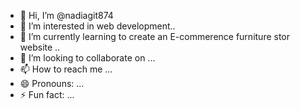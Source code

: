 - 👋 Hi, I’m @nadiagit874
- 👀 I’m interested in web development..
- 🌱 I’m currently learning to create an  E-commerence furniture stor website ..
- 💞️ I’m looking to collaborate on ...
- 📫 How to reach me ...
- 😄 Pronouns: ...
- ⚡ Fun fact: ...

<!---
nadiagit874/nadiagit874 is a ✨ special ✨ repository because its `README.md` (this file) appears on your GitHub profile.
You can click the Preview link to take a look at your changes.
--->
